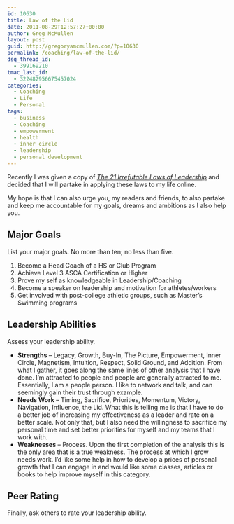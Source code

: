 ```yaml
---
id: 10630
title: Law of the Lid
date: 2011-08-29T12:57:27+00:00
author: Greg McMullen
layout: post
guid: http://gregoryamcmullen.com/?p=10630
permalink: /coaching/law-of-the-lid/
dsq_thread_id:
  - 399169210
tmac_last_id:
  - 322482956675457024
categories:
  - Coaching
  - Life
  - Personal
tags:
  - business
  - Coaching
  - empowerment
  - health
  - inner circle
  - leadership
  - personal development
---
```

Recently I was given a copy of _[The 21 Irrefutable Laws of Leadership](http://www.amazon.com/21-Irrefutable-Laws-Leadership-Follow/dp/0785274316)_ and decided that I will partake in applying these laws to my life online.

My hope is that I can also urge you, my readers and friends, to also partake and keep me accountable for my goals, dreams and ambitions as I also help you.

## Major Goals

List your major goals. No more than ten; no less than five.

  1. Become a Head Coach of a HS or Club Program
  2. Achieve Level 3 ASCA Certification or Higher
  3. Prove my self as knowledgeable in Leadership/Coaching
  4. Become a speaker on leadership and motivation for athletes/workers
  5. Get involved with post-college athletic groups, such as Master&#8217;s Swimming programs

## Leadership Abilities

Assess your leadership ability.

  * **Strengths** &#8211; Legacy, Growth, Buy-In, The Picture, Empowerment, Inner Circle, Magnetism, Intuition, Respect, Solid Ground, and Addition. From what I gather, it goes along the same lines of other analysis that I have done. I&#8217;m attracted to people and people are generally attracted to me. Essentially, I am a people person. I like to network and talk, and can seemingly gain their trust through example.
  * **Needs Work** &#8211; Timing, Sacrifice, Priorities, Momentum, Victory, Navigation, Influence, the Lid. What this is telling me is that I have to do a better job of increasing my effectiveness as a leader and rate on a better scale. Not only that, but I also need the willingness to sacrifice my personal time and set better priorities for myself and my teams that I work with.
  * **Weaknesses** &#8211; Process. Upon the first completion of the analysis this is the only area that is a true weakness. The process at which I grow needs work. I&#8217;d like some help in how to develop a prices of personal growth that I can engage in and would like some classes, articles or books to help improve myself in this category.

## Peer Rating

Finally, ask others to rate your leadership ability.